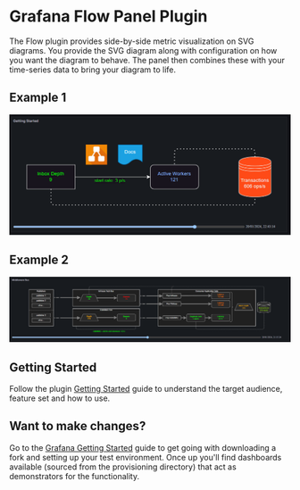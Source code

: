 # Grafana Flow Panel Plugin
The Flow plugin provides side-by-side metric visualization on SVG diagrams. You provide the SVG diagram along with configuration on how you want the diagram to behave. The panel then combines these with your time-series data to bring your diagram to life.

## Example 1
![example1](src/img/example1.png)

## Example 2
![example2](src/img/example2.png)

## Getting Started
Follow the plugin [Getting Started](./src/README.md) guide to understand the target audience, feature set and how to use.

## Want to make changes?
Go to the [Grafana Getting Started](./grafana-getting-started.md) guide to get going with downloading a fork and setting up your test environment.
Once up you'll find dashboards available (sourced from the provisioning directory) that act as demonstrators for the functionality.
